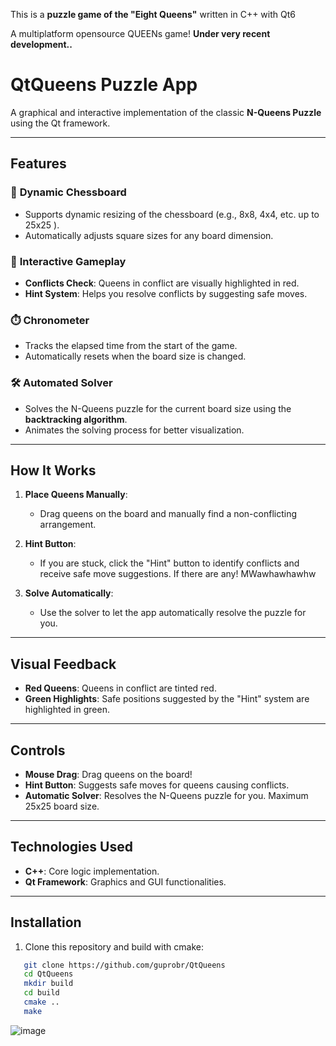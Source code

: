 This is a **puzzle game of the "Eight Queens"**
written in C++ with Qt6

A multiplatform opensource QUEENs game! 
**Under very recent development..**

# QtQueens Puzzle App

A graphical and interactive implementation of the classic **N-Queens Puzzle** using the Qt framework.

---

## Features

### 🎨 **Dynamic Chessboard**
- Supports dynamic resizing of the chessboard (e.g., 8x8, 4x4, etc. up to 25x25 ).
- Automatically adjusts square sizes for any board dimension.

### 👑 **Interactive Gameplay**
- **Conflicts Check**: Queens in conflict are visually highlighted in red.
- **Hint System**: Helps you resolve conflicts by suggesting safe moves.

### ⏱️ **Chronometer**
- Tracks the elapsed time from the start of the game.
- Automatically resets when the board size is changed.

### 🛠️ **Automated Solver**
- Solves the N-Queens puzzle for the current board size using the **backtracking algorithm**.
- Animates the solving process for better visualization.

---

## How It Works

1. **Place Queens Manually**:
   - Drag queens on the board and manually find a non-conflicting arrangement.

2. **Hint Button**:
   - If you are stuck, click the "Hint" button to identify conflicts and receive safe move suggestions. If there are any! MWawhawhawhw

3. **Solve Automatically**:
   - Use the solver to let the app automatically resolve the puzzle for you.

---

## Visual Feedback

- **Red Queens**: Queens in conflict are tinted red.
- **Green Highlights**: Safe positions suggested by the "Hint" system are highlighted in green.

---

## Controls

- **Mouse Drag**: Drag queens on the board!
- **Hint Button**: Suggests safe moves for queens causing conflicts.
- **Automatic Solver**: Resolves the N-Queens puzzle for you. Maximum 25x25 board size.

---

## Technologies Used

- **C++**: Core logic implementation.
- **Qt Framework**: Graphics and GUI functionalities.

---

## Installation

1. Clone this repository and build with cmake:
```bash
   git clone https://github.com/guprobr/QtQueens
   cd QtQueens
   mkdir build
   cd build
   cmake ..
   make
```
![image](https://github.com/user-attachments/assets/2b702e8f-0a95-4359-aab7-5c6193c7339c)

